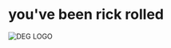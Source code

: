 # you've been rick rolled

![DEG LOGO](http://i258.photobucket.com/albums/hh253/jimifunguzz/rick-astley-dancing.gif)
